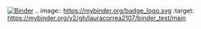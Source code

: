 [![Binder](https://mybinder.org/badge_logo.svg)](https://mybinder.org/v2/gh/lauracorrea2107/binder_test/main)
.. image:: https://mybinder.org/badge_logo.svg
 :target: https://mybinder.org/v2/gh/lauracorrea2107/binder_test/main
